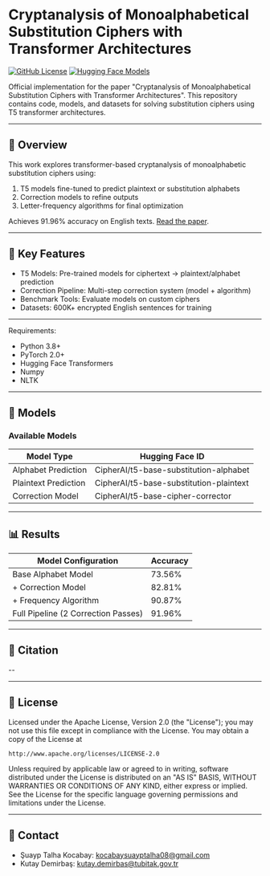 # Cryptanalysis of Monoalphabetical Substitution Ciphers with Transformer Architectures

[![GitHub License](https://img.shields.io/badge/License-Apache%202.0-blue.svg)](LICENSE)
[![Hugging Face Models](https://img.shields.io/badge/🤗%20Hugging%20Face-Models-yellow)](https://huggingface.co/collections/Cipher-AI/substitution-cipher-solvers-6731ebd22f0f0d8e0e2e2e00)

Official implementation for the paper "Cryptanalysis of Monoalphabetical Substitution Ciphers with Transformer Architectures". This repository contains code, models, and datasets for solving substitution ciphers using T5 transformer architectures.

---

## 📖 Overview
This work explores transformer-based cryptanalysis of monoalphabetic substitution ciphers using:
1. T5 models fine-tuned to predict plaintext or substitution alphabets
2. Correction models to refine outputs
3. Letter-frequency algorithms for final optimization

Achieves 91.96% accuracy on English texts. [Read the paper](paper_link_placeholder).

---

## 🚀 Key Features
- T5 Models: Pre-trained models for ciphertext → plaintext/alphabet prediction
- Correction Pipeline: Multi-step correction system (model + algorithm)
- Benchmark Tools: Evaluate models on custom ciphers
- Datasets: 600K+ encrypted English sentences for training

---

Requirements:
- Python 3.8+
- PyTorch 2.0+
- Hugging Face Transformers
- Numpy
- NLTK

---

## 🧠 Models

### Available Models
| Model Type              | Hugging Face ID                          |
|-------------------------|------------------------------------------|
| Alphabet Prediction     | CipherAI/t5-base-substitution-alphabet   |
| Plaintext Prediction    | CipherAI/t5-base-substitution-plaintext  |
| Correction Model        | CipherAI/t5-base-cipher-corrector        |

---

## 📊 Results
| Model Configuration                 | Accuracy |
|-------------------------------------|----------|
| Base Alphabet Model                 | 73.56%   |
| + Correction Model                  | 82.81%   |
| + Frequency Algorithm               | 90.87%   |
| Full Pipeline (2 Correction Passes) | 91.96%   |

---

## 📜 Citation
--

---

## 📄 License
Licensed under the Apache License, Version 2.0 (the "License");
you may not use this file except in compliance with the License.
You may obtain a copy of the License at

    http://www.apache.org/licenses/LICENSE-2.0

Unless required by applicable law or agreed to in writing, software
distributed under the License is distributed on an "AS IS" BASIS,
WITHOUT WARRANTIES OR CONDITIONS OF ANY KIND, either express or implied.
See the License for the specific language governing permissions and
limitations under the License.

---

## 📧 Contact
- Şuayp Talha Kocabay: kocabaysuayptalha08@gmail.com
- Kutay Demirbaş: kutay.demirbas@tubitak.gov.tr
